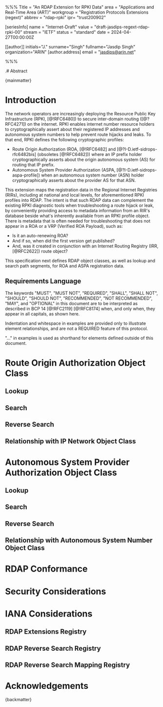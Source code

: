 %%%
Title = "An RDAP Extension for RPKI Data"
area = "Applications and Real-Time Area (ART)"
workgroup = "Registration Protocols Extensions (regext)"
abbrev = "rdap-rpki"
ipr= "trust200902"

[seriesInfo]
name = "Internet-Draft"
value = "draft-jasdips-regext-rdap-rpki-00"
stream = "IETF"
status = "standard"
date = 2024-04-27T00:00:00Z

[[author]]
initials="J."
surname="Singh"
fullname="Jasdip Singh"
organization="ARIN"
[author.address]
email = "jasdips@arin.net"

%%%

.# Abstract

{mainmatter}

# Introduction

The network operators are increasingly deploying the Resource Public Key Infrastructure (RPKI, [@!RFC6480]) to secure
inter-domain routing ([@?RFC4271]) on the internet. RPKI enables internet number resource holders to cryptographically
assert about their registered IP addresses and autonomous system numbers to help prevent route hijacks and leaks. To
that end, RPKI defines the following cryptographic profiles:
* Route Origin Authorization (ROA, [@!RFC6482] and [@?I-D.ietf-sidrops-rfc6482bis] (obsoletes [@!RFC6482])) where an IP
  prefix holder cryptographically asserts about the origin autonomous system (AS) for routing that IP prefix.
* Autonomous System Provider Authorization (ASPA, [@?I-D.ietf-sidrops-aspa-profile]) when an autonomous system number
  (ASN) holder cryptographically asserts about the provider AS for that ASN.

This extension maps the registration data in the Regional Internet Registries (RIRs), including at national and local
levels, for aforementioned RPKI profiles into RDAP. The intent is that such RDAP data can complement the existing RPKI
diagnostic tools when troubleshooting a route hijack or leak, by conveniently providing access to metadata information
from an RIR's database beside what's inherently available from an RPKI profile object. There is metadata that is often
needed for troubleshooting that does not appear in a ROA or a VRP (Verified ROA Payload), such as:
* Is it an auto-renewing ROA?
* And if so, when did the first version get published?
* And, was it created in conjunction with an Internet Routing Registry (IRR, [@RFC2622]) route object?

This specification next defines RDAP object classes, as well as lookup and search path segments, for ROA and ASPA
registration data.

## Requirements Language

The keywords "MUST", "MUST NOT", "REQUIRED", "SHALL", "SHALL NOT",
"SHOULD", "SHOULD NOT", "RECOMMENDED", "NOT RECOMMENDED", "MAY", and
"OPTIONAL" in this document are to be interpreted as described in BCP
14 [@!RFC2119] [@!RFC8174] when, and only when, they appear in all
capitals, as shown here.

Indentation and whitespace in examples are provided only to illustrate
element relationships, and are not a REQUIRED feature of this
protocol.

"..." in examples is used as shorthand for elements defined outside of
this document.

# Route Origin Authorization Object Class

## Lookup

## Search

## Reverse Search

## Relationship with IP Network Object Class

# Autonomous System Provider Authorization Object Class

## Lookup

## Search

## Reverse Search

## Relationship with Autonomous System Number Object Class

# RDAP Conformance

# Security Considerations

# IANA Considerations

## RDAP Extensions Registry

## RDAP Reverse Search Registry

## RDAP Reverse Search Mapping Registry

# Acknowledgements

{backmatter}
